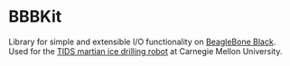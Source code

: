 # BBBKit
Library for simple and extensible I/O functionality on [BeagleBone Black](https://beagleboard.org/black). Used for the [TIDS martian ice drilling robot](https://github.com/TartanIceDrillingSystem) at Carnegie Mellon University.
